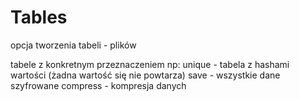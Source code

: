 # Tables

opcja tworzenia tabeli - plików

tabele z konkretnym przeznaczeniem np:
unique - tabela z hashami wartości (żadna wartość się nie powtarza)
save - wszystkie dane szyfrowane
compress - kompresja danych